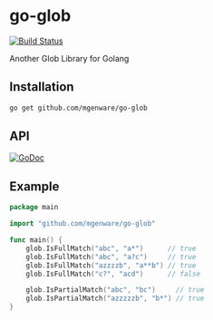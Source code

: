 # go-glob

[![Build Status](https://travis-ci.org/mgenware/go-glob.svg?branch=master)](http://travis-ci.org/mgenware/go-glob)

Another Glob Library for Golang

## Installation
```sh
go get github.com/mgenware/go-glob
```

## API
[![GoDoc](https://godoc.org/github.com/mgenware/go-glob?status.svg)](http://godoc.org/github.com/mgenware/go-glob)


## Example
```go
package main

import "github.com/mgenware/go-glob"

func main() {
	glob.IsFullMatch("abc", "a*")      // true
	glob.IsFullMatch("abc", "a?c")     // true
	glob.IsFullMatch("azzzzb", "a**b") // true
	glob.IsFullMatch("c?", "acd")      // false

	glob.IsPartialMatch("abc", "bc")     // true
	glob.IsPartialMatch("azzzzzb", "b*") // true
}
```
